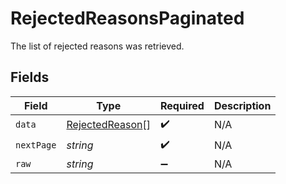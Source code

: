 # RejectedReasonsPaginated

The list of rejected reasons was retrieved.


## Fields

| Field                                                     | Type                                                      | Required                                                  | Description                                               |
| --------------------------------------------------------- | --------------------------------------------------------- | --------------------------------------------------------- | --------------------------------------------------------- |
| `data`                                                    | [RejectedReason](../../models/shared/rejectedreason.md)[] | :heavy_check_mark:                                        | N/A                                                       |
| `nextPage`                                                | *string*                                                  | :heavy_check_mark:                                        | N/A                                                       |
| `raw`                                                     | *string*                                                  | :heavy_minus_sign:                                        | N/A                                                       |
